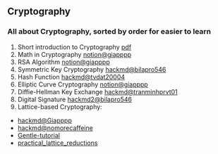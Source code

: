 ## Cryptography
### All about Cryptography, sorted by order for easier to learn
1. Short introduction to Cryptography [pdf](https://github.com/KienHoSD/WCO2/blob/main/Cryptography/1_Introduction/crypto_roadmap.pdf)
2. Math in Cryptography [notion@giapppp](https://giapppp.notion.site/Mathematic-in-Cryptography-01a27fda51a943d2b04fbe840e5dd26b)
3. RSA Algorithm [notion@giapppp](https://giapppp.notion.site/Mathematic-in-Cryptography-01a27fda51a943d2b04fbe840e5dd26b)
4. Symmetric Key Cryptography [hackmd@bilapro546](https://hackmd.io/@bilapro546/BJE-kYpyA)
5. Hash Function [hackmd@tvdat20004](https://hackmd.io/@tvdat20004/HkxCf9eLZR)
6. Elliptic Curve Cryptography [notion@giapppp](https://giapppp.notion.site/Elliptic-Curve-Cryptography-50d4401770b641349ad235e287b326d0)
7. Diffie-Hellman Key Exchange [hackmd@tranminhprvt01](https://hackmd.io/@tranminhprvt01/DH_training)
8. Digital Signature [hackmd2@bilapro546](https://hackmd.io/@bilapro546/DSA-WCO2)
9. Lattice-based Cryptography:
  * [hackmd@Giapppp](https://hackmd.io/@Giapppp/BJ4wfpZST) 
  * [hackmd@nomorecaffeine](https://hackmd.io/@nomorecaffeine/r1xstVfxC)
  * [Gentle-tutorial](https://eprint.iacr.org/2023/032.pdf)
  * [practical_lattice_reductions](https://ur4ndom.dev/static/files/latticetraining/practical_lattice_reductions.pdf)